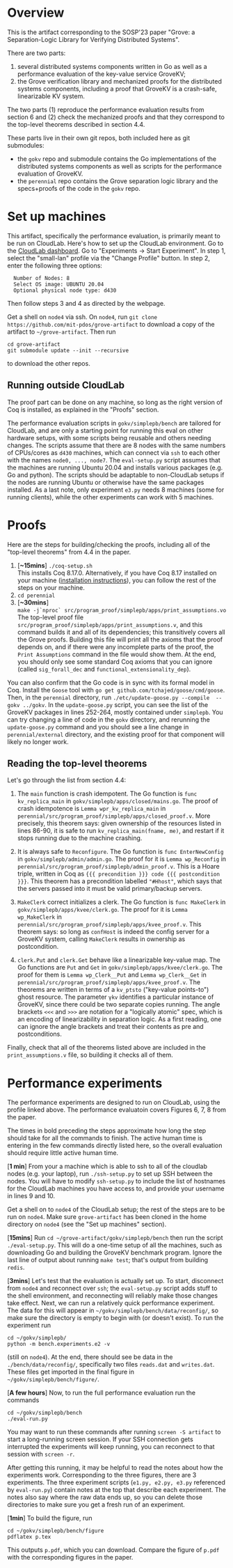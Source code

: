 # Overview

This is the artifact corresponding to the SOSP'23 paper "Grove: a
Separation-Logic Library for Verifying Distributed Systems".

There are two parts:
1. several distributed systems components written in Go as well as a performance
evaluation of the key-value service GroveKV;
2. the Grove verification library and mechanized proofs for the distributed
systems components, including a proof that GroveKV is a crash-safe, linearizable
KV system.

The two parts (1) reproduce the performance evaluation results from section 6
and (2) check the mechanized proofs and that they correspond to the top-level
theorems described in section 4.4.

These parts live in their own git repos, both included here as git submodules:

* the `gokv` repo and submodule contains the Go implementations of the distributed
systems components as well as scripts for the performance evaluation of GroveKV.
* the `perennial` repo contains the Grove separation logic library and the
specs+proofs of the code in the `gokv` repo.

# Set up machines
This artifact, specifically the performance evaluation, is primarily meant to be
run on CloudLab. Here's how to set up the CloudLab environment.
Go to the [CloudLab dashboard](https://www.cloudlab.us/user-dashboard.php).
Go to "Experiments -> Start Experiment".
In step 1, select the "small-lan" profile via the "Change Profile" button.
In step 2, enter the following three options:
```
  Number of Nodes: 8
  Select OS image: UBUNTU 20.04
  Optional physical node type: d430
```
Then follow steps 3 and 4 as directed by the webpage.

Get a shell on `node4` via ssh.
On `node4`, run `git clone https://github.com/mit-pdos/grove-artifact` to
download a copy of the artifact to `~/grove-artifact`.
Then run
```
cd grove-artifact
git submodule update --init --recursive
```
to download the other repos.

## Running outside CloudLab
The proof part can be done on any machine, so long as the right version of Coq
is installed, as explained in the "Proofs" section.

The performance evaluation scripts in `gokv/simplepb/bench` are tailored for
CloudLab, and are only a starting point for running this eval on other hardware
setups, with some scripts being reusable and others needing changes.  The
scripts assume that there are 8 nodes with the same numbers of CPUs/cores as
`d430` machines, which can connect via `ssh` to each other with the names
`node0, ..., node7`. The `eval-setup.py` script assumes that the machines are
running Ubuntu 20.04 and installs various packages (e.g. Go and python). The
scripts should be adaptable to non-CloudLab setups if the nodes are running
Ubuntu or otherwise have the same packages installed. As a last note, only
experiment `e3.py` needs 8 machines (some for running clients), while the other
experiments can work with 5 machines.

# Proofs
Here are the steps for building/checking the proofs, including all of the
"top-level theorems" from 4.4 in the paper.

1. [**~15mins**] `./coq-setup.sh`  
This installs Coq 8.17.0.
Alternatively, if you have Coq 8.17 installed on your machine ([installation
instructions](https://coq.inria.fr/opam-using.html)), you can follow the rest of
the steps on your machine.
2. `cd perennial`
3. [**~30mins**]  
        ```
        make -j`nproc` src/program_proof/simplepb/apps/print_assumptions.vo
        ```
The top-level proof file `src/program_proof/simplepb/apps/print_assumptions.v`,
and this command builds it and all of its dependencies; this transitively covers
all the Grove proofs.  Building this file will print all the axioms that the
proof depends on, and if there were any incomplete parts of the proof, the
`Print Assumptions` command in the file would show them.
At the end, you should only see some standard Coq axioms that you can ignore 
(called `sig_forall_dec` and `functional_extensionality_dep`).

You can also confirm that the Go code is in sync with its formal model in Coq.
Install the `Goose` tool with `go get github.com/tchajed/goose/cmd/goose`.
Then, in the `perennial` directory, run `./etc/update-goose.py --compile  --gokv
../gokv`. In the `update-goose.py` script, you can see the list of the GroveKV
packages in lines 252-264, mostly contained under `simplepb`. You can try
changing a line of code in the `gokv` directory, and rerunning the
`update-goose.py` command and you should see a line change in
`perennial/external` directory, and the existing proof for that component will
likely no longer work.

## Reading the top-level theorems
Let's go through the list from section 4.4:

1. The `main` function is crash idempotent.
The Go function is `func kv_replica_main` in `gokv/simplepb/apps/closed/mains.go`.
The proof of crash idempotence is `Lemma wpr_kv_replica_main` in
`perennial/src/program_proof/simplepb/apps/closed_proof.v`.
More precisely, this theorem says:
given ownership of the resources listed in lines 86-90, it is safe to run
`kv_replica_main(fname, me)`, and restart if it stops running due to the machine
crashing.

2. It is always safe to `Reconfigure`.
The Go function is `func EnterNewConfig` in `gokv/simplepb/admin/admin.go`.
The proof for it is `Lemma wp_Reconfig` in
`perennial/src/program_proof/simplepb/admin_proof.v`.
This is a Hoare triple, written in Coq as `{{{ precondition }}} code {{{ postcondition }}}`.
This theorem has a precondition labelled `"#Hhost"`, which says that the servers
passed into it must be valid primary/backup servers.

3. `MakeClerk` correct initializes a clerk.
The Go function is `func MakeClerk` in `gokv/simplepb/apps/kvee/clerk.go`.
The proof for it is `Lemma wp_MakeClerk` in
`perennial/src/program_proof/simplepb/apps/kvee_proof.v`.
This theorem says: so long as `confHost` is indeed the config server for a
GroveKV system, calling `MakeClerk` results in ownership as postcondition.

4. `clerk.Put` and `clerk.Get` behave like a linearizable key-value map.
The Go functions are `Put` and `Get` in `gokv/simplepb/apps/kvee/clerk.go`.
The proof for them is `Lemma wp_Clerk__Put` and `Lemma wp_Clerk__Get` in
`perennial/src/program_proof/simplepb/apps/kvee_proof.v`.
The theorems are written in terms of a `kv_ptsto` ("key-value points-to") ghost
resource. The parameter `γkv` identifies a particular instance of GroveKV, since
there could be two separate copies running. 
The angle brackets `<<<` and `>>>` are notation for a "logically atomic" spec,
which is an encoding of linearizability in separation logic. As a first reading,
one can ignore the angle brackets and treat their contents as pre and
postconditions.

Finally, check that all of the theorems listed above are included in the
`print_assumptions.v` file, so building it checks all of them.

# Performance experiments

The performance experiments are designed to run on CloudLab, using the profile
linked above. The performance evaluatoin covers Figures 6, 7, 8 from the paper.

The times in bold preceding the steps approximate how long the step should take
for all the commands to finish. The active human time is entering in the few
commands directly listed here, so the overall evaluation should require little
active human time.

[**1 min**]
From your a machine which is able to ssh to all of the cloudlab nodes (e.g. your
laptop), run `./ssh-setup.py` to set up SSH between the nodes.
You will have to modify `ssh-setup.py` to include the list of hostnames for the
CloudLab machines you have access to, and provide your username in lines 9 and
10.

Get a shell on to `node4` of the CloudLab setup; the rest of the steps are to be
run on `node4`.
Make sure `grove-artifact` has been cloned in the home directory on `node4` (see
the "Set up machines" section).

[**15mins**]
Run `cd ~/grove-artifact/gokv/simplepb/bench` then run the script
`./eval-setup.py`. This will do a one-time setup of all the machines, such as
downloading Go and building the GroveKV benchmark program. Ignore the last line
of output about running `make test`; that's output from building `redis`.

[**3mins**]
Let's test that the evaluation is actually set up.
To start, disconnect from `node4` and reconnect over `ssh`; the `eval-setup.py`
script adds stuff to the shell environment, and reconnecting
will reliably make those changes take effect.
Next, we can run a relatively quick performance experiment.  The data for this
will appear in `~/gokv/simplepb/bench/data/reconfig/`, so make sure the
directory is empty to begin with (or doesn't exist).  To run the experiment run
```
cd ~/gokv/simplepb/ 
python -m bench.experiments.e2 -v
```
(still on `node4`).  At the end, there should see be data in the
`./bench/data/reconfig/`, specifically two files `reads.dat` and
`writes.dat`. These files get imported in the final figure in
`~/gokv/simplepb/bench/figure/`.

[**A few hours**]
Now, to run the full performance evaluation run the commands
```
cd ~/gokv/simplepb/bench 
./eval-run.py
```
You may want to run these commands after running `screen -S artifact` to start a
long-running screen session. If your SSH connection gets interrupted the
experiments will keep running, you can reconnect to that session with `screen -r`.

After getting this running, it may be helpful to read the notes about how the
experiments work. Corresponding to the three figures, there are 3 experiments.
The three experiment scripts (`e1.py, e2.py, e3.py` referenced by `eval-run.py`)
contain notes at the top that describe each experiment. The notes also say where
the raw data ends up, so you can delete those directories to make sure you get a
fresh run of an experiment.

[**1min**]
To build the figure, run
```
cd ~/gokv/simplepb/bench/figure
pdflatex p.tex
```
This outputs `p.pdf`, which you can download.
Compare the figure of `p.pdf` with the corresponding figures in the paper.
